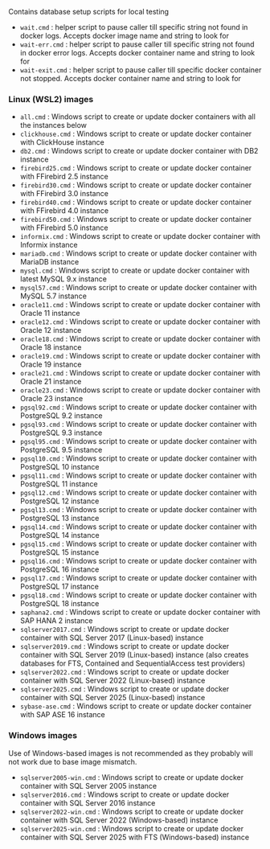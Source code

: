 Contains database setup scripts for local testing

- `wait.cmd` : helper script to pause caller till specific string not found in docker logs. Accepts docker image name and string to look for
- `wait-err.cmd` : helper script to pause caller till specific string not found in docker error logs. Accepts docker container name and string to look for
- `wait-exit.cmd` : helper script to pause caller till specific docker container not stopped. Accepts docker container name and string to look for

### Linux (WSL2) images

- `all.cmd` : Windows script to create or update docker containers with all the instances below
- `clickhouse.cmd` : Windows script to create or update docker container with ClickHouse instance
- `db2.cmd` : Windows script to create or update docker container with DB2 instance
- `firebird25.cmd` : Windows script to create or update docker container with FFirebird 2.5 instance
- `firebird30.cmd` : Windows script to create or update docker container with FFirebird 3.0 instance
- `firebird40.cmd` : Windows script to create or update docker container with FFirebird 4.0 instance
- `firebird50.cmd` : Windows script to create or update docker container with FFirebird 5.0 instance
- `informix.cmd` : Windows script to create or update docker container with Informix instance
- `mariadb.cmd` : Windows script to create or update docker container with MariaDB instance
- `mysql.cmd` : Windows script to create or update docker container with latest MySQL 9.x instance
- `mysql57.cmd` : Windows script to create or update docker container with MySQL 5.7 instance
- `oracle11.cmd` : Windows script to create or update docker container with Oracle 11 instance
- `oracle12.cmd` : Windows script to create or update docker container with Oracle 12 instance
- `oracle18.cmd` : Windows script to create or update docker container with Oracle 18 instance
- `oracle19.cmd` : Windows script to create or update docker container with Oracle 19 instance
- `oracle21.cmd` : Windows script to create or update docker container with Oracle 21 instance
- `oracle23.cmd` : Windows script to create or update docker container with Oracle 23 instance
- `pgsql92.cmd` : Windows script to create or update docker container with PostgreSQL 9.2 instance
- `pgsql93.cmd` : Windows script to create or update docker container with PostgreSQL 9.3 instance
- `pgsql95.cmd` : Windows script to create or update docker container with PostgreSQL 9.5 instance
- `pgsql10.cmd` : Windows script to create or update docker container with PostgreSQL 10 instance
- `pgsql11.cmd` : Windows script to create or update docker container with PostgreSQL 11 instance
- `pgsql12.cmd` : Windows script to create or update docker container with PostgreSQL 12 instance
- `pgsql13.cmd` : Windows script to create or update docker container with PostgreSQL 13 instance
- `pgsql14.cmd` : Windows script to create or update docker container with PostgreSQL 14 instance
- `pgsql15.cmd` : Windows script to create or update docker container with PostgreSQL 15 instance
- `pgsql16.cmd` : Windows script to create or update docker container with PostgreSQL 16 instance
- `pgsql17.cmd` : Windows script to create or update docker container with PostgreSQL 17 instance
- `pgsql18.cmd` : Windows script to create or update docker container with PostgreSQL 18 instance
- `saphana2.cmd` : Windows script to create or update docker container with SAP HANA 2 instance
- `sqlserver2017.cmd` : Windows script to create or update docker container with SQL Server 2017 (Linux-based) instance
- `sqlserver2019.cmd` : Windows script to create or update docker container with SQL Server 2019 (Linux-based) instance (also creates databases for FTS, Contained and SequentialAccess test providers)
- `sqlserver2022.cmd` : Windows script to create or update docker container with SQL Server 2022 (Linux-based) instance
- `sqlserver2025.cmd` : Windows script to create or update docker container with SQL Server 2025 (Linux-based) instance
- `sybase-ase.cmd` : Windows script to create or update docker container with SAP ASE 16 instance

### Windows images

Use of Windows-based images is not recommended as they probably will not work due to base image mismatch.

- `sqlserver2005-win.cmd` : Windows script to create or update docker container with SQL Server 2005 instance
- `sqlserver2016.cmd` : Windows script to create or update docker container with SQL Server 2016 instance
- `sqlserver2022-win.cmd` : Windows script to create or update docker container with SQL Server 2022 (Windows-based) instance
- `sqlserver2025-win.cmd` : Windows script to create or update docker container with SQL Server 2025 with FTS (Windows-based) instance
